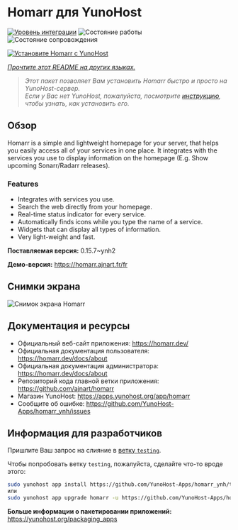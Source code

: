 <!--
Важно: этот README был автоматически сгенерирован <https://github.com/YunoHost/apps/tree/master/tools/readme_generator>
Он НЕ ДОЛЖЕН редактироваться вручную.
-->

# Homarr для YunoHost

[![Уровень интеграции](https://apps.yunohost.org/badge/integration/homarr)](https://ci-apps.yunohost.org/ci/apps/homarr/)
![Состояние работы](https://apps.yunohost.org/badge/state/homarr)
![Состояние сопровождения](https://apps.yunohost.org/badge/maintained/homarr)

[![Установите Homarr с YunoHost](https://install-app.yunohost.org/install-with-yunohost.svg)](https://install-app.yunohost.org/?app=homarr)

*[Прочтите этот README на других языках.](./ALL_README.md)*

> *Этот пакет позволяет Вам установить Homarr быстро и просто на YunoHost-сервер.*  
> *Если у Вас нет YunoHost, пожалуйста, посмотрите [инструкцию](https://yunohost.org/install), чтобы узнать, как установить его.*

## Обзор

Homarr is a simple and lightweight homepage for your server, that helps you easily access all of your services in one place.
It integrates with the services you use to display information on the homepage (E.g. Show upcoming Sonarr/Radarr releases).

### Features

- Integrates with services you use.
- Search the web directly from your homepage.
- Real-time status indicator for every service.
- Automatically finds icons while you type the name of a service.
- Widgets that can display all types of information.
- Very light-weight and fast.


**Поставляемая версия:** 0.15.7~ynh2

**Демо-версия:** <https://homarr.ajnart.fr/fr>

## Снимки экрана

![Снимок экрана Homarr](./doc/screenshots/screenshot.png)

## Документация и ресурсы

- Официальный веб-сайт приложения: <https://homarr.dev/>
- Официальная документация пользователя: <https://homarr.dev/docs/about>
- Официальная документация администратора: <https://homarr.dev/docs/about>
- Репозиторий кода главной ветки приложения: <https://github.com/ajnart/homarr>
- Магазин YunoHost: <https://apps.yunohost.org/app/homarr>
- Сообщите об ошибке: <https://github.com/YunoHost-Apps/homarr_ynh/issues>

## Информация для разработчиков

Пришлите Ваш запрос на слияние в [ветку `testing`](https://github.com/YunoHost-Apps/homarr_ynh/tree/testing).

Чтобы попробовать ветку `testing`, пожалуйста, сделайте что-то вроде этого:

```bash
sudo yunohost app install https://github.com/YunoHost-Apps/homarr_ynh/tree/testing --debug
или
sudo yunohost app upgrade homarr -u https://github.com/YunoHost-Apps/homarr_ynh/tree/testing --debug
```

**Больше информации о пакетировании приложений:** <https://yunohost.org/packaging_apps>

